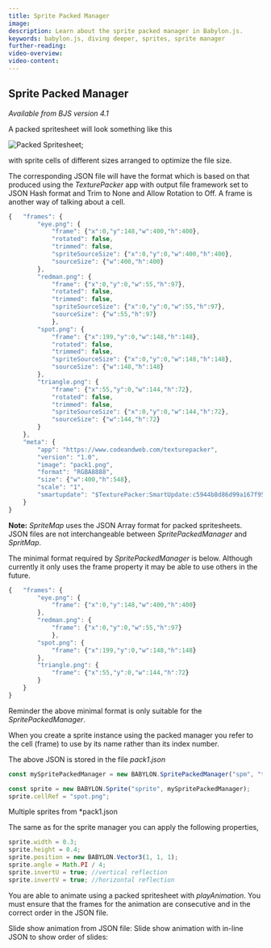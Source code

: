 ```yaml
---
title: Sprite Packed Manager
image:
description: Learn about the sprite packed manager in Babylon.js.
keywords: babylon.js, diving deeper, sprites, sprite manager
further-reading:
video-overview:
video-content:
---
```


## Sprite Packed Manager

_Available from BJS version 4.1_

A packed spritesheet will look something like this

![Packed Spritesheet](/img/how_to/Sprites/pack1.png);

with sprite cells of different sizes arranged to optimize the file size.

The corresponding JSON file will have the format which is based on that produced using the _TexturePacker_ app with output file framework set to JSON Hash format and Trim to None and Allow Rotation to Off. A frame is another way of talking about a cell.

```javascript
{   "frames": {
		"eye.png": {
			"frame": {"x":0,"y":148,"w":400,"h":400},
			"rotated": false,
			"trimmed": false,
			"spriteSourceSize": {"x":0,"y":0,"w":400,"h":400},
			"sourceSize": {"w":400,"h":400}
		},
		"redman.png": {
			"frame": {"x":0,"y":0,"w":55,"h":97},
			"rotated": false,
			"trimmed": false,
			"spriteSourceSize": {"x":0,"y":0,"w":55,"h":97},
			"sourceSize": {"w":55,"h":97}
			},
		"spot.png": {
			"frame": {"x":199,"y":0,"w":148,"h":148},
			"rotated": false,
			"trimmed": false,
			"spriteSourceSize": {"x":0,"y":0,"w":148,"h":148},
			"sourceSize": {"w":148,"h":148}
		},
		"triangle.png": {
			"frame": {"x":55,"y":0,"w":144,"h":72},
			"rotated": false,
			"trimmed": false,
			"spriteSourceSize": {"x":0,"y":0,"w":144,"h":72},
			"sourceSize": {"w":144,"h":72}
		}
	},
	"meta": {
		"app": "https://www.codeandweb.com/texturepacker",
		"version": "1.0",
		"image": "pack1.png",
		"format": "RGBA8888",
		"size": {"w":400,"h":548},
		"scale": "1",
		"smartupdate": "$TexturePacker:SmartUpdate:c5944b8d86d99a167f95924d4a62d5c3:3ed0ae95f00621580b477fcf2f6edb75:5d0ff2351eb79b7bb8a91bc3358bcff4$"
	}
}
```

**Note:** _SpriteMap_ uses the JSON Array format for packed spritesheets. JSON files are not interchangeable between _SpritePackedManager_ and _SpritMap_.

The minimal format required by _SpritePackedManager_ is below. Although currently it only uses the frame property it may be able to use others in the future.

```javascript
{   "frames": {
		"eye.png": {
			"frame": {"x":0,"y":148,"w":400,"h":400}
		},
		"redman.png": {
			"frame": {"x":0,"y":0,"w":55,"h":97}
			},
		"spot.png": {
			"frame": {"x":199,"y":0,"w":148,"h":148}
		},
		"triangle.png": {
			"frame": {"x":55,"y":0,"w":144,"h":72}
		}
	}
}
```

Reminder the above minimal format is only suitable for the _SpritePackedManager_.

When you create a sprite instance using the packed manager you refer to the cell (frame) to use by its name rather than its index number.

The above JSON is stored in the file _pack1.json_

```javascript
const mySpritePackedManager = new BABYLON.SpritePackedManager("spm", "textures/pack1.png", 4);

const sprite = new BABYLON.Sprite("sprite", mySpritePackedManager);
sprite.cellRef = "spot.png";
```

Multiple sprites from \*pack1.json<Playground id="#YCY2IL#8" title="Multiple Sprites From 1 .json File" description="Simple example of loading multiple sprites from one .json file."/>

The same as for the sprite manager you can apply the following properties,

```javascript
sprite.width = 0.3;
sprite.height = 0.4;
sprite.position = new BABYLON.Vector3(1, 1, 1);
sprite.angle = Math.PI / 4;
sprite.invertU = true; //vertical reflection
sprite.invertV = true; //horizontal reflection
```

You are able to animate using a packed spritesheet with _playAnimation_. You must ensure that the frames for the animation are consecutive and in the correct order in the JSON file.

Slide show animation from JSON file: <Playground id="#YCY2IL#5" title="Slide Show From .json" description="Simple example of a slide show loaded from a .json file."/>
Slide show animation with in-line JSON to show order of slides: <Playground id="#YCY2IL#13" title="Slide Show Animation With In-Line .json" description="Simple example of a slide show animation with in-line .json."/>
